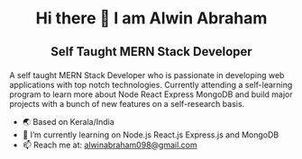 <h1 align="center">Hi there 👋 I am Alwin Abraham</h1>

<!--
**alwinabraham/AlwinAbraham** is a ✨ _special_ ✨ repository because its `README.md` (this file) appears on your GitHub profile.

Here are some ideas to get you started:

- 🔭 I’m currently working on ...
- 🌱 I’m currently learning ...
- 👯 I’m looking to collaborate on ...
- 🤔 I’m looking for help with ...
- 💬 Ask me about ...
- 📫 How to reach me: ...
- 😄 Pronouns: ...
- ⚡ Fun fact: ...
-->
## <p align="center">Self Taught MERN Stack Developer</p>
A self taught MERN Stack Developer who is passionate in developing web applications with top notch technologies. Currently attending a self-learning program to learn more about Node React Express MongoDB and build major projects with a bunch of new features on a self-research basis.
- 🌏 Based on Kerala/India
- 🌱 I’m currently learning on Node.js React.js Express.js and MongoDB
- 📫 Reach me at: alwinabraham098@gmail.com


